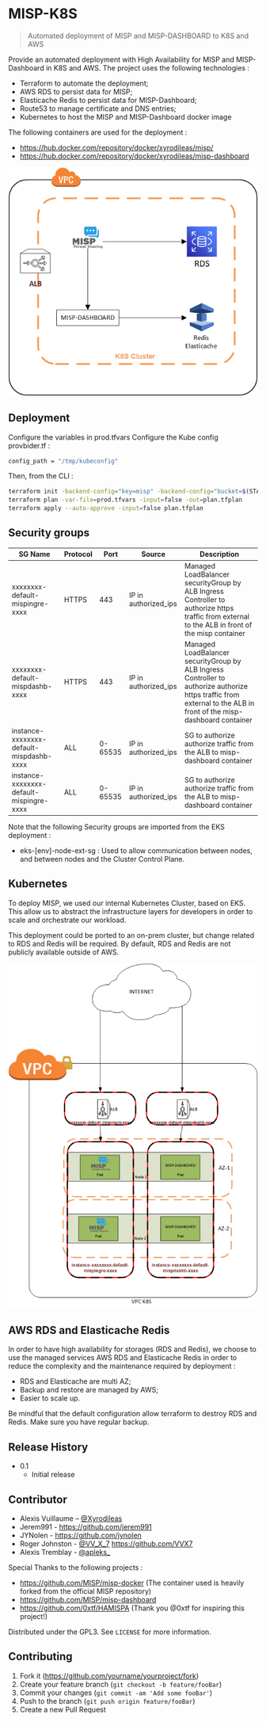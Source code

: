 # MISP-K8S
> Automated deployment of MISP and MISP-DASHBOARD to K8S and AWS


Provide an automated deployment with High Availability for MISP and MISP-Dashboard in K8S and AWS.
The project uses the following technologies :
- Terraform to automate the deployment;
- AWS RDS to persist data for MISP;
- Elasticache Redis to persist data for MISP-Dashboard;
- Route53 to manage certificate and DNS entries;
- Kubernetes to host the MISP and MISP-Dashboard docker image

The following containers are used for the deployment :
- https://hub.docker.com/repository/docker/xyrodileas/misp/
- https://hub.docker.com/repository/docker/xyrodileas/misp-dashboard

![](Architecture_Misp.png)

## Deployment

Configure the variables in prod.tfvars
Configure the Kube config provbider.tf :
```sh
config_path = "/tmp/kubeconfig"
```

Then, from the CLI :
```sh
terraform init -backend-config="key=misp" -backend-config="bucket=$(STATE_STORAGE_BUCKET)" -backend-config="region=$(STATE_STORAGE_REGION)"
terraform plan -var-file=prod.tfvars -input=false -out=plan.tfplan
terraform apply --auto-approve -input=false plan.tfplan
```

## Security groups

| SG Name | Protocol | Port | Source | Description |
|---------|----------|------|--------|-------------|
xxxxxxxx-default-mispingre-xxxx | HTTPS | 443 | IP in authorized_ips | Managed LoadBalancer securityGroup by ALB Ingress Controller to authorize https traffic from external to the ALB in front of the misp container |
xxxxxxxx-default-mispdashb-xxxx | HTTPS | 443 | IP in authorized_ips | Managed LoadBalancer securityGroup by ALB Ingress Controller to authorize authorize https traffic from external to the ALB in front of the misp-dashboard container |
instance-xxxxxxxx-default-mispdashb-xxxx | ALL | 0-65535 | IP in authorized_ips | SG to authorize authorize traffic from the ALB to misp-dashboard container |
instance-xxxxxxxx-default-mispingre-xxxx | ALL | 0-65535 | IP in authorized_ips | SG to authorize authorize traffic from the ALB to misp-dashboard container |

Note that the following Security groups are imported from the EKS deployment :
- eks-[env]-node-ext-sg : Used to allow communication between nodes, and between nodes and the Cluster Control Plane.

## Kubernetes

To deploy MISP, we used our internal Kubernetes Cluster, based on EKS.
This allow us to abstract the infrastructure layers for developers in order to scale and orchestrate our workload.

This deployment could be ported to an on-prem cluster, but change related to RDS and Redis will be required.
By default, RDS and Redis are not publicly available outside of AWS.

![](Architecture_Misp_k8s.png)

## AWS RDS and Elasticache Redis

In order to have high availability for storages (RDS and Redis), we choose to use the managed services AWS RDS and Elasticache Redis in order to reduce the complexity and the maintenance required by deployment :
- RDS and Elasticache are multi AZ;
- Backup and restore are managed by AWS;
- Easier to scale up.

Be mindful that the default configuration allow terraform to destroy RDS and Redis. Make sure you have regular backup.

## Release History

* 0.1
    * Initial release

## Contributor

* Alexis Vuillaume – [@Xyrodileas](https://twitter.com/Xyrodileas)
* Jerem991 - https://github.com/jerem991
* JYNolen - https://github.com/jynolen
* Roger Johnston - [@VV_X_7](https://twitter.com/VV_X_7) https://github.com/VVX7
* Alexis Tremblay - [@apleks_](https://twitter.com/apleks_)

Special Thanks to the following projects :
- https://github.com/MISP/misp-docker (The container used is heavily forked from the official MISP repository)
- https://github.com/MISP/misp-dashboard
- https://github.com/0xtf/HAMISPA (Thank you @0xtf for inspiring this project!)

Distributed under the GPL3. See ``LICENSE`` for more information.

## Contributing

1. Fork it (<https://github.com/yourname/yourproject/fork>)
2. Create your feature branch (`git checkout -b feature/fooBar`)
3. Commit your changes (`git commit -am 'Add some fooBar'`)
4. Push to the branch (`git push origin feature/fooBar`)
5. Create a new Pull Request
